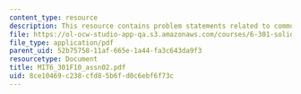 ```yaml
---
content_type: resource
description: This resource contains problem statements related to common emitter amplifier.
file: https://ol-ocw-studio-app-qa.s3.amazonaws.com/courses/6-301-solid-state-circuits-fall-2010/8ce10469c238cfd85b6fd0c6ebf6f73c_MIT6_301F10_assn02.pdf
file_type: application/pdf
parent_uid: 52b75758-11af-665e-1a44-fa3c643da9f3
resourcetype: Document
title: MIT6_301F10_assn02.pdf
uid: 8ce10469-c238-cfd8-5b6f-d0c6ebf6f73c
---
```

